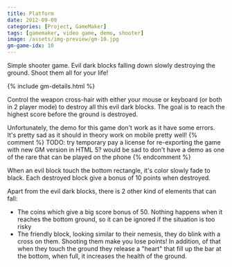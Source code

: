 ```yaml
---
title: Platform
date: 2012-09-09
categories: [Project, GameMaker]
tags: [gamemaker, video game, demo, shooter]
image: /assets/img-preview/gm-10.jpg
gm-game-idx: 10
---
```


Simple shooter game. Evil dark blocks falling down slowly destroying the ground.
Shoot them all for your life!

{% include gm-details.html %}

Control the weapon cross-hair with either your mouse or keyboard (or both in 2 player mode)
to destroy all this evil dark blocks.
The goal is to reach the highest score before the ground is destroyed.

Unfortunately, the demo for this game don't work as it have some errors.
It's pretty sad as it should in theory work on mobile pretty well!
{% comment %}
TODO: try temporary pay a license for re-exporting the game with new GM version in HTML 5?
 would be sad to don't have a demo as one of the rare that can be played on the phone
{% endcomment %}

When an evil block touch the bottom rectangle, it's color slowly fade to black.
Each destroyed block give a bonus of 10 points when destroyed.

Apart from the evil dark blocks, there is 2 other kind of elements that can fall:
 - The coins which give a big score bonus of 50. Nothing happens when it reaches the bottom ground, 
so it can be ignored if the situation is too risky
 - The friendly block, looking similar to their nemesis, they do blink with a cross on them. 
Shooting them make you lose points! In addition, of that when they touch the ground they release a "heart" that fill
up the bar at the bottom, when full, it increases the health of the ground. 
